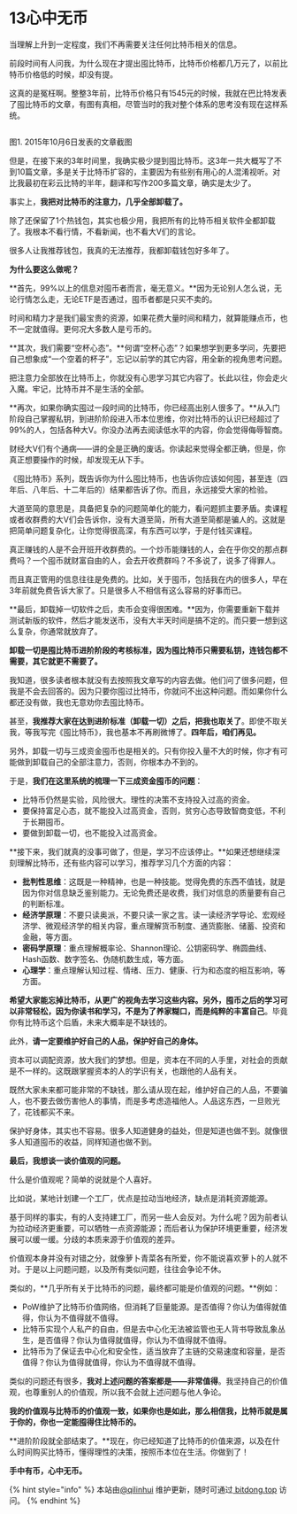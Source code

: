 # 13心中无币

当理解上升到一定程度，我们不再需要关注任何比特币相关的信息。

​​​前段时间有人问我，为什么现在才提出囤比特币，比特币价格都几万元了，以前比特币价格低的时候，却没有提。

这真的是冤枉啊。整整3年前，比特币价格只有1545元的时候，我就在巴比特发表了囤比特币的文章，有图有真相，尽管当时的我对整个体系的思考没有现在这样系统。

<figure><img src="https://btcdayu.gitbook.io/~gitbook/image?url=https:%2F%2Ffuns.la%2Fwp-content%2Fuploads%2F2020%2F11%2F1605865902-005uGpLUgy1fw829ctrq2j30kx071n0z.jpg&#x26;width=300&#x26;dpr=4&#x26;quality=100&#x26;sign=982d7777cc96e8d7e6f309f4b470febceb6a7aa671f42602f28bfd51905beb8f" alt=""><figcaption></figcaption></figure>

图1. 2015年10月6日发表的文章截图

​但是，在接下来的3年时间里，我确实极少提到囤比特币。这3年一共大概写了不到10篇文章，多是关于比特币扩容的，主要因为有些别有用心的人混淆视听。对比我最初在彩云比特的半年，翻译和写作200多篇文章，确实是太少了。

事实上，**我把对比特币的注意力，几乎全部卸载了。**

除了还保留了1个热钱包，其实也极少用，我把所有的比特币相关软件全都卸载了。我根本不看行情，不看新闻，也不看大V们的言论。

很多人让我推荐钱包，我真的无法推荐，我都卸载钱包好多年了。

**为什么要这么做呢？**

**首先，99%以上的信息对囤币者而言，毫无意义。**因为无论别人怎么说，无论行情怎么走，无论ETF是否通过，囤币者都是只买不卖的。

时间和精力才是我们最宝贵的资源，如果花费大量时间和精力，就算能赚点币，也不一定就值得。更何况大多数人是亏币的。

**其次，我们需要“空杯心态”。**何谓“空杯心态”？如果想学到更多学问，先要把自己想象成“一个空着的杯子”，忘记以前学的其它内容，用全新的视角思考问题。

把注意力全部放在比特币上，你就没有心思学习其它内容了。长此以往，你会走火入魔。牢记，比特币并不是生活的全部。

**再次，如果你确实囤过一段时间的比特币，你已经高出别人很多了。**从入门阶段自己掌握私钥，到进阶阶段进入币本位思维，你对比特币的认识已经超过了99%的人，包括各种大V。你没办法再去阅读低水平的内容，你会觉得侮辱智商。

财经大V们有个通病——讲的全是正确的废话。你读起来觉得全都正确，但是，你真正想要操作的时候，却发现无从下手。

《囤比特币》系列，既告诉你为什么囤比特币，也告诉你应该如何囤，甚至连（四年后、八年后、十二年后的）结果都告诉了你。而且，永远接受大家的检验。

大道至简的意思是，具备把复杂的问题简单化的能力，看问题抓主要矛盾。卖课程或者收群费的大V们会告诉你，没有大道至简，所有大道至简都是骗人的。这就是把简单问题复杂化，让你觉得很高深，有东西可以学，于是付钱买课程。

真正赚钱的人是不会开班开收群费的。一个炒币能赚钱的人，会在乎你交的那点群费吗？一个囤币就财富自由的人，会去开收费群吗？不多说了，说多了得罪人。

而且真正管用的信息往往是免费的。比如，关于囤币，包括我在内的很多人，早在3年前就免费告诉大家了。只是很多人不相信有这么容易的好事而已。

**最后，卸载掉一切软件之后，卖币会变得很困难。**因为，你需要重新下载并测试新版的软件，然后才能发送币，没有大半天时间是搞不定的。而只要一想到这么复杂，你通常就放弃了。

**卸载一切是囤比特币进阶阶段的考核标准，因为囤比特币只需要私钥，连钱包都不需要，其它就更不需要了。**

我知道，很多读者根本就没有去按照我文章写的内容去做。他们问了很多问题，但我是不会去回答的。因为只要你囤过比特币，你就问不出这种问题。而如果你什么都还没有做，我也无意劝你去囤比特币。

甚至，**我推荐大家在达到进阶标准（卸载一切）之后，把我也取关了**。即使不取关我，等我写完《囤比特币》，我也基本不再刷微博了。**四年后，咱们再见。**

另外，卸载一切与三成资金囤币也是相关的。只有你投入量不大的时候，你才有可能做到卸载自己的全部注意力，否则，你根本办不到的。

于是，**我们在这里系统的梳理一下三成资金囤币的问题**：

* 比特币仍然是实验，风险很大。理性的决策不支持投入过高的资金。
* 要保持富足心态，就不能投入过高资金，否则，贫穷心态导致智商变低，不利于长期囤币。
* 要做到卸载一切，也不能投入过高资金。

**接下来，我们就真的没事可做了，但是，学习不应该停止。**如果还想继续深刻理解比特币，还有些内容可以学习，推荐学习几个方面的内容：

* **批判性思维**：这既是一种精神，也是一种技能。觉得免费的东西不值钱，就是因为你对信息缺乏鉴别能力。无论免费还是收费，我们对信息的质量要有自己的判断标准。
* **经济学原理**：不要只读奥派，不要只读一家之言。读一读经济学导论、宏观经济学、微观经济学的相关内容，重点理解货币制度、通货膨胀、储蓄、投资和金融，等方面。
* **密码学原理**：重点理解概率论、Shannon理论、公钥密码学、椭圆曲线、Hash函数、数字签名、伪随机数生成，等方面。
* **心理学**：重点理解认知过程、情绪、压力、健康、行为和态度的相互影响，等方面。

**希望大家能忘掉比特币，从更广的视角去学习这些内容。另外，囤币之后的学习可以非常轻松，因为你读书和学习，不是为了养家糊口，而是纯粹的丰富自己**。毕竟你有比特币这个后盾，未来大概率是不缺钱的。

此外，**请一定要维护好自己的人品，保护好自己的身体。**

资本可以调配资源，放大我们的梦想。但是，资本在不同的人手里，对社会的贡献是不一样的。这既跟掌握资本的人的学识有关，也跟他的人品有关。

既然大家未来都可能非常的不缺钱，那么请从现在起，维护好自己的人品，不要骗人，也不要去做伤害他人的事情，而是多考虑造福他人。人品这东西，一旦败光了，花钱都买不来。

保护好身体，其实也不容易。很多人知道健身的益处，但是知道也做不到。就像很多人知道囤币的收益，同样知道也做不到。

**最后，我想谈一谈价值观的问题。**

什么是价值观呢？简单的说就是个人喜好。

比如说，某地计划建一个工厂，优点是拉动当地经济，缺点是消耗资源能源。

基于同样的事实，有的人支持建工厂，而另一些人会反对。为什么呢？因为前者认为拉动经济更重要，可以牺牲一点资源能源；而后者认为保护环境更重要，经济发展可以缓一缓。分歧的本质来源于价值观的差异。

价值观本身并没有对错之分，就像萝卜青菜各有所爱，你不能说喜欢萝卜的人就不对。于是以上问题问题，以及所有类似问题，往往会争论不休。

类似的，**几乎所有关于比特币的问题，最终都可能是价值观的问题。**例如：

* PoW维护了比特币价值网络，但消耗了巨量能源。是否值得？你认为值得就值得，你认为不值得就不值得。
* 比特币实现个人私产的自由，但是去中心化无法被监管也无人背书导致乱象丛生，是否值得？你认为值得就值得，你认为不值得就不值得。
* 比特币为了保证去中心化和安全性，适当放弃了主链的交易速度和容量，是否值得？你认为值得就值得，你认为不值得就不值得。

类似的问题还有很多，**我对上述问题的答案都是——非常值得**。我坚持自己的价值观，也尊重别人的价值观，所以我不会就上述问题与他人争论。

**我的价值观与比特币的价值观一致，如果你也是如此，那么相信我，比特币就是属于你的，你也一定能囤得住比特币的。**

**进阶阶段就全部结束了。**现在，​你已经知道了比特币的价值来源，以及在什么时间购买比特币，懂得理性的决策，按照币本位在生活。你做到了！

**手中有币，心中无币。**

{% hint style="info" %}
本站由[@qilinhui](https://twitter.com/qilinhui) 维护更新，随时可通过[ bitdong.top](https://z-dong-ge.gitbook.io/copy-of-bi-quan-bai-bao-shu-qi-lin-hui) 访问。
{% endhint %}
